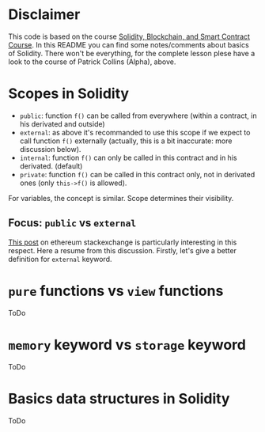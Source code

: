 # Disclaimer
This code is based on the course [Solidity, Blockchain, and Smart Contract Course](https://github.com/smartcontractkit/full-blockchain-solidity-course-py).
In this README you can find some notes/comments about basics of Solidity. There won't be everything, for the complete lesson plese have a look to the course of Patrick Collins (Alpha), above.

# Scopes in Solidity
* `public`: function `f()` can be called from everywhere (within a contract, in his derivated and outside)
* `external`: as above it's recommanded to use this scope if we expect to call function `f()` externally (actually, this is a bit inaccurate: more discussion below).
* `internal`: function `f()` can only be called in this contract and in his derivated. (default)
* `private`: function `f()` can be called in this contract only, not in derivated ones (only `this->f()` is allowed).

For variables, the concept is similar. Scope determines their visibility.

## Focus: `public` vs `external`
[This post](https://ethereum.stackexchange.com/questions/19380/external-vs-public-best-practices) on ethereum stackexchange is particularly interesting in this respect.
Here a resume from this discussion. Firstly, let's give a better definition for `external` keyword.

# `pure` functions vs `view` functions
ToDo

# `memory` keyword vs `storage` keyword
ToDo

# Basics data structures in Solidity
ToDo
